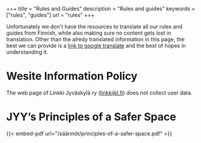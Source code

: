 +++
title = "Rules and Guides"
description = "Rules and guides"
keywords = ["rules", "guides"]
url = "rules"
+++

Unfortunately we don't have the resources to translate all our rules and guides
from Finnish, while also making sure no content gets lost in translation. Other
than the alredy translated information in this page, the best we can provide is
a [link to google translate](https://linkkijkl-fi.translate.goog/yhdistys/s%C3%A4%C3%A4nn%C3%B6t/?_x_tr_sl=fi&_x_tr_tl=en&_x_tr_hl=en&_x_tr_pto=wapp)
and the best of hopes in understanding it.


# Wesite Information Policy

The web page of Linkki Jyväskylä ry ([linkkijkl.fi]()) does not collect user data.


# JYY’s Principles of a Safer Space

{{< embed-pdf url="/säännöt/principles-of-a-safer-space.pdf" >}}
